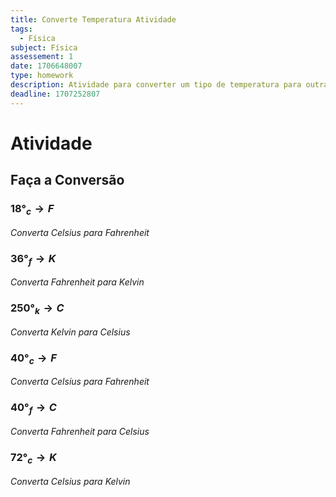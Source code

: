 ```yaml
---
title: Converte Temperatura Atividade
tags:
  - Física
subject: Física
assessement: 1
date: 1706648007
type: homework
description: Atividade para converter um tipo de temperatura para outra
deadline: 1707252807
---
```

# Atividade
## Faça a Conversão
### $18°_{c} \rightarrow F$
*Converta Celsius para Fahrenheit*
### $36°_{f} \rightarrow K$
*Converta Fahrenheit para Kelvin*
### $250°_k \rightarrow C$
*Converta Kelvin para Celsius*
### $40°_{c} \rightarrow F$
*Converta Celsius para Fahrenheit*
### $40°_f \rightarrow C$ 
*Converta Fahrenheit para Celsius*
### $72°_{c}\rightarrow K$
*Converta Celsius para Kelvin*